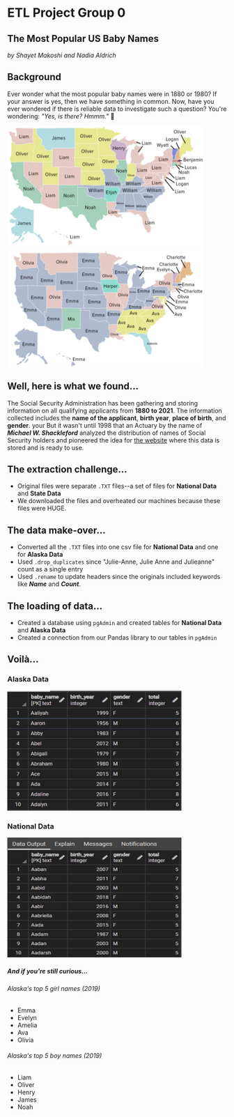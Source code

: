 # ETL Project Group 0

## The Most Popular US Baby Names
*by Shayet Makoshi and Nadia Aldrich*

## Background
Ever wonder what the most popular baby names were in 1880 or 1980? If your answer is yes, then we have something in common.
Now, have you ever wondered if there is reliable data to investigate such a question? You're wondering: _"Yes, is there? Hmmm."_ :thinking:

<img src="Images/boynames.png" width="450" height="275"> <img src="Images/girlnames.png" width="450" height="275">


## Well, here is what we found...
The Social Security Administration has been gathering and storing information on all qualifying applicants from **1880 to 2021**. The information collected includes the **name of the applicant**, **birth year**, **place of birth**, and **gender**.
 your
But it wasn't until 1998 that an Actuary by the name of **_*Michael W. Shackleford*_** analyzed the distribution of names of Social Security holders and pioneered the idea for [the website](https://www.ssa.gov/oact/babynames/background.html) where this data is stored and is ready to use.


## The extraction challenge...
- Original files were separate `.TXT` files--a set of files for **National Data** and **State Data**
- We downloaded the files and overheated our machines because these files were HUGE.


## The data make-over...
- Converted all the `.TXT` files into one csv file for **National Data** and one for **Alaska Data**
- Used `.drop_duplicates` since "Julie-Anne, Julie Anne and Julieanne" count as a single entry
- Used `.rename` to update headers since the originals included keywords like **_*Name*_** and **_*Count*_**.




## The loading of data...
- Created a database using `pgAdmin` and created tables for **National Data** and **Alaska Data**
- Created a connection from our Pandas library to our tables in `pgAdmin`


## Voilà...

### Alaska Data

<img src="Images/alaskadb.PNG" width="400" height="275">


### National Data

<img src="Images/nationaldb.PNG" width="400" height="275">



##### And if you're still curious...

###### Alaska's top 5 girl names (2019)
- Emma
- Evelyn
- Amelia
- Ava
- Olivia

###### Alaska's top 5 boy names (2019)
- Liam
- Oliver
- Henry
- James
- Noah
